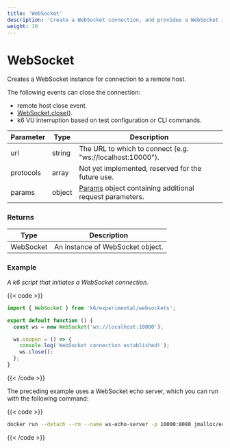 ```yaml
---
title: 'WebSocket'
description: 'Create a WebSocket connection, and provides a WebSocket instance to interact with the service.'
weight: 10
---
```


# WebSocket

Creates a WebSocket instance for connection to a remote host.

The following events can close the connection:

- remote host close event.
- [WebSocket.close()](https://grafana.com/docs/k6/<K6_VERSION>/javascript-api/k6-experimental/websockets/websocket/websocket-close).
- k6 VU interruption based on test configuration or CLI commands.

| Parameter | Type   | Description                                                                                                                                          |
| --------- | ------ | ---------------------------------------------------------------------------------------------------------------------------------------------------- |
| url       | string | The URL to which to connect (e.g. "ws://localhost:10000").                                                                                           |
| protocols | array  | Not yet implemented, reserved for the future use.                                                                                                    |
| params    | object | [Params](https://grafana.com/docs/k6/<K6_VERSION>/javascript-api/k6-experimental/websockets/params) object containing additional request parameters. |

### Returns

| Type      | Description                      |
| --------- | -------------------------------- |
| WebSocket | An instance of WebSocket object. |

### Example

_A k6 script that initiates a WebSocket connection._

{{< code >}}

```javascript
import { WebSocket } from 'k6/experimental/websockets';

export default function () {
  const ws = new WebSocket('ws://localhost:10000');

  ws.onopen = () => {
    console.log('WebSocket connection established!');
    ws.close();
  };
}
```

{{< /code >}}

The preceding example uses a WebSocket echo server, which you can run with the following command:

{{< code >}}

```bash
docker run --detach --rm --name ws-echo-server -p 10000:8080 jmalloc/echo-server
```

{{< /code >}}
